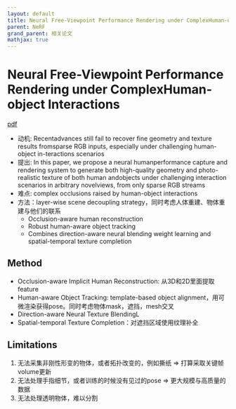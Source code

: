 ```yaml
---
layout: default
title: Neural Free-Viewpoint Performance Rendering under ComplexHuman-object Interactions
parent: NeRF
grand_parent: 相关论文
mathjax: true
---
```


# Neural Free-Viewpoint Performance Rendering under ComplexHuman-object Interactions

[pdf](https://arxiv.org/pdf/2108.00362.pdf)

- 动机:  Recentadvances still fail to recover fine geometry and texture results fromsparse RGB inputs, especially under challenging human-object in-teractions scenarios
- 提出:  In this paper, we propose a neural humanperformance capture and rendering system to generate both high-quality geometry and photo-realistic texture of both human andobjects under challenging interaction scenarios in arbitrary novelviews, from only sparse RGB streams
- 难点:  complex occlusions raised by human-object interactions
- 方法：layer-wise scene decoupling strategy，同时考虑人体重建、物体重建与他们的联系
    - Occlusion-aware human reconstruction
    - Robust human-aware object tracking
    - Combines direction-aware neural blending weight learning and spatial-temporal texture completion

## Method

- Occlusion-aware Implicit Human Reconstruction: 从3D和2D里面提取feature
- Human-aware Object Tracking: template-based object alignment，用可微渲染获得pose。同时考虑物体mask，遮挡，mesh交叉
- Direction-aware Neural Texture BlendingL 
- Spatial-temporal Texture Completion：对遮挡区域使用纹理补全

## Limitations

1. 无法采集非刚性形变的物体，或者拓扑改变的，例如撕纸 => 打算采取关键帧volume更新
2. 无法处理手指细节，或者训练的时候没有见过的pose => 更大规模与高质量的数据
3. 无法处理透明物体，难以分割
